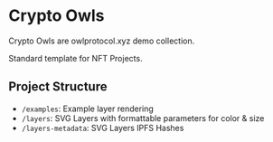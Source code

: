 # Crypto Owls

Crypto Owls are owlprotocol.xyz demo collection.

Standard template for NFT Projects.

## Project Structure

-   `/examples`: Example layer rendering
-   `/layers`: SVG Layers with formattable parameters for color & size
-   `/layers-metadata`: SVG Layers IPFS Hashes
